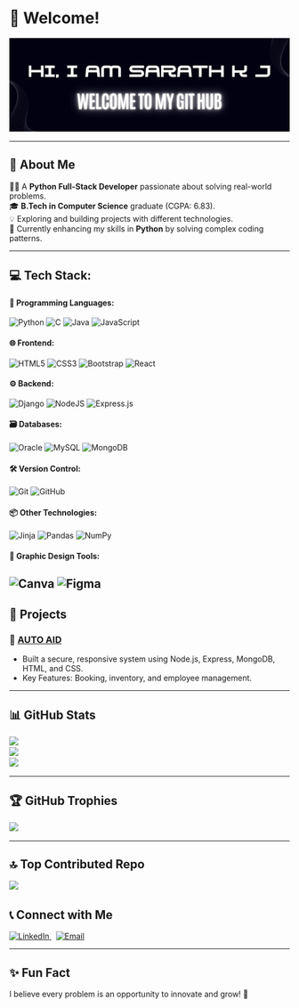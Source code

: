 # 👋 Welcome!  
![Banner](https://github.com/KJSarath11/KJSarath11/blob/main/GitHUb.png)
<!--
<img src="https://github.com/KJSarath11/KJSarath11/blob/main/GitHUb.png" alt="Banner" style="width:80%;"/>-->

---

## 🌟 About Me  
👨‍💻 A **Python Full-Stack Developer** passionate about solving real-world problems.  
🎓 **B.Tech in Computer Science** graduate (CGPA: 6.83).  
💡 Exploring and building projects with different technologies.<br>
🌱 Currently enhancing my skills in **Python** by solving complex coding patterns.  


---

## 💻 Tech Stack:

#### 🔧 Programming Languages:
![Python](https://img.shields.io/badge/python-3670A0?style=for-the-badge&logo=python&logoColor=ffdd54) 
![C](https://img.shields.io/badge/c-%2300599C.svg?style=for-the-badge&logo=c&logoColor=white) 
![Java](https://img.shields.io/badge/java-%23E34F26.svg?style=for-the-badge&logo=java&logoColor=white)
![JavaScript](https://img.shields.io/badge/javascript-%23323330.svg?style=for-the-badge&logo=javascript&logoColor=%23F7DF1E)

#### 🌐 Frontend:
![HTML5](https://img.shields.io/badge/html5-%23E34F26.svg?style=for-the-badge&logo=html5&logoColor=white)
![CSS3](https://img.shields.io/badge/css3-%231572B6.svg?style=for-the-badge&logo=css3&logoColor=white)
![Bootstrap](https://img.shields.io/badge/bootstrap-%23563D7C.svg?style=for-the-badge&logo=bootstrap&logoColor=white)
![React](https://img.shields.io/badge/react-%2320232a.svg?style=for-the-badge&logo=react&logoColor=%2361DAFB)

#### ⚙️ Backend:
![Django](https://img.shields.io/badge/django-%23092E20.svg?style=for-the-badge&logo=django&logoColor=white)
![NodeJS](https://img.shields.io/badge/node.js-6DA55F?style=for-the-badge&logo=node.js&logoColor=white)
![Express.js](https://img.shields.io/badge/express.js-%23404d59.svg?style=for-the-badge&logo=express&logoColor=%2361DAFB)

#### 🗃️ Databases:
![Oracle](https://img.shields.io/badge/Oracle-F80000?style=for-the-badge&logo=oracle&logoColor=white)
![MySQL](https://img.shields.io/badge/mysql-4479A1.svg?style=for-the-badge&logo=mysql&logoColor=white)
![MongoDB](https://img.shields.io/badge/MongoDB-%234ea94b.svg?style=for-the-badge&logo=mongodb&logoColor=white)

#### 🛠️ Version Control:
![Git](https://img.shields.io/badge/git-%23F05032.svg?style=for-the-badge&logo=git&logoColor=white)
![GitHub](https://img.shields.io/badge/github-%23121011.svg?style=for-the-badge&logo=github&logoColor=white)

#### 📦 Other Technologies:
![Jinja](https://img.shields.io/badge/jinja-white.svg?style=for-the-badge&logo=jinja&logoColor=black)
![Pandas](https://img.shields.io/badge/pandas-%23150458.svg?style=for-the-badge&logo=pandas&logoColor=white)
![NumPy](https://img.shields.io/badge/numpy-%23013243.svg?style=for-the-badge&logo=numpy&logoColor=white)

#### 🎨 Graphic Design Tools:
![Canva](https://img.shields.io/badge/Canva-%2300C4CC.svg?style=for-the-badge&logo=Canva&logoColor=white)
![Figma](https://img.shields.io/badge/figma-%23F24E1E.svg?style=for-the-badge&logo=figma&logoColor=white)
---

## 💼 Projects  
### 🔹 [AUTO AID](https://github.com/JoelMathewV/AutoAid-workshop-management-miniproject)
  
- Built a secure, responsive system using Node.js, Express, MongoDB, HTML, and CSS.
- Key Features: Booking, inventory, and employee management. 

---

## 📊 GitHub Stats  
![](https://github-readme-stats.vercel.app/api?username=KJSarath11&theme=dark&hide_border=false&include_all_commits=true&count_private=true)<br/>
![](https://github-readme-streak-stats.herokuapp.com/?user=KJSarath11&theme=dark&hide_border=false)<br/>
![](https://github-readme-stats.vercel.app/api/top-langs/?username=KJSarath11&theme=dark&hide_border=false&include_all_commits=true&count_private=true&layout=compact)


---

## 🏆 GitHub Trophies  
![](https://github-profile-trophy.vercel.app/?username=KJSarath11&theme=radical&no-frame=false&no-bg=true&margin-w=4)  

---
## 🔝 Top Contributed Repo
![](https://github-contributor-stats.vercel.app/api?username=KJSarath11&limit=5&theme=dark&combine_all_yearly_contributions=true)

## 📞 Connect with Me  
<p align="left">  
  <a href="https://www.linkedin.com/in/kjsarath11/" target="_blank">  
    <img src="https://img.shields.io/badge/LinkedIn-0A66C2?style=for-the-badge&logo=linkedin&logoColor=white" alt="LinkedIn"/>  
  </a>  &nbsp
  <a href="mailto:kjsarath76@gmail.com">  
    <img src="https://img.shields.io/badge/Email-EA4335?style=for-the-badge&logo=gmail&logoColor=white" alt="Email"/>  
  </a> 

---

## ✨ Fun Fact  
I believe every problem is an opportunity to innovate and grow! 🚀  

